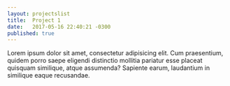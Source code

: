 ```yaml
---
layout: projectslist
title:  Project 1
date:   2017-05-16 22:40:21 -0300 
published: true
---
```



Lorem ipsum dolor sit amet, consectetur adipisicing elit. Cum praesentium, quidem porro saepe eligendi distinctio mollitia pariatur esse placeat quisquam similique, atque assumenda? Sapiente earum, laudantium in similique eaque recusandae.